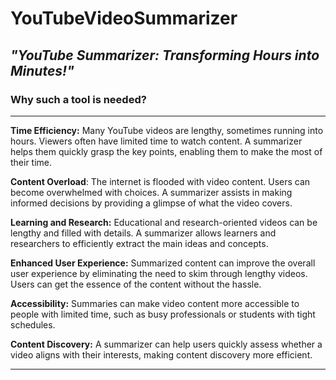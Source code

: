 # YouTubeVideoSummarizer

*"YouTube Summarizer: Transforming Hours into Minutes!"*
---
### Why such a tool is needed?
---

**Time Efficiency:** Many YouTube videos are lengthy, sometimes running into hours. Viewers often have limited time to watch content. A summarizer helps them quickly grasp the key points, enabling them to make the most of their time.

**Content Overload**: The internet is flooded with video content. Users can become overwhelmed with choices. A summarizer assists in making informed decisions by providing a glimpse of what the video covers.

**Learning and Research:** Educational and research-oriented videos can be lengthy and filled with details. A summarizer allows learners and researchers to efficiently extract the main ideas and concepts.

**Enhanced User Experience:** Summarized content can improve the overall user experience by eliminating the need to skim through lengthy videos. Users can get the essence of the content without the hassle.

**Accessibility:** Summaries can make video content more accessible to people with limited time, such as busy professionals or students with tight schedules.

**Content Discovery:** A summarizer can help users quickly assess whether a video aligns with their interests, making content discovery more efficient.

---
